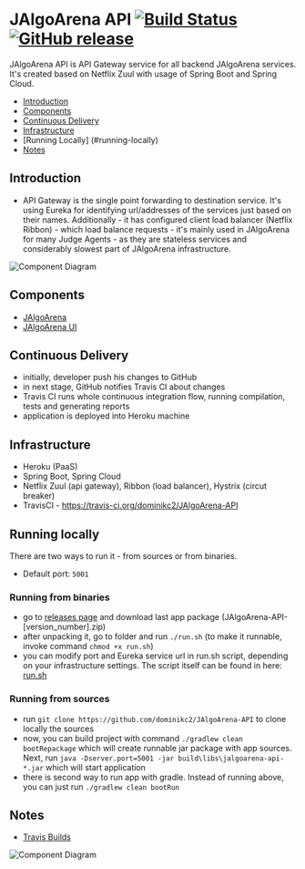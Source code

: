 # JAlgoArena API [![Build Status](https://travis-ci.org/dominikc2/JAlgoArena-API.svg?branch=master)](https://travis-ci.org/dominikc2/JAlgoArena-API) [![GitHub release](https://img.shields.io/github/release/dominikc2/jalgoarena-api.svg)]()

JAlgoArena API is API Gateway service for all backend JAlgoArena services. It's created based on Netflix Zuul with usage of Spring Boot and Spring Cloud.

- [Introduction](#introduction)
- [Components](#components)
- [Continuous Delivery](#continuous-delivery)
- [Infrastructure](#infrastructure)
- [Running Locally] (#running-locally)
- [Notes](#notes)

## Introduction

- API Gateway is the single point forwarding to destination service. It's using Eureka for identifying url/addresses of the services just based on their names. Additionally - it has configured client load balancer (Netflix Ribbon) - which load balance requests - it's mainly used in JAlgoArena for many Judge Agents - as they are stateless services and considerably slowest part of JAlgoArena infrastructure.

![Component Diagram](https://github.com/dominikc2/JAlgoArena/raw/master/design/component_diagram.png)

## Components

- [JAlgoArena](https://github.com/dominikc2/JAlgoArena)
- [JAlgoArena UI](https://github.com/dominikc2/JAlgoArena-UI)

## Continuous Delivery

- initially, developer push his changes to GitHub
- in next stage, GitHub notifies Travis CI about changes
- Travis CI runs whole continuous integration flow, running compilation, tests and generating reports
- application is deployed into Heroku machine

## Infrastructure

- Heroku (PaaS)
- Spring Boot, Spring Cloud
- Netflix Zuul (api gateway), Ribbon (load balancer), Hystrix (circut breaker)
- TravisCI - https://travis-ci.org/dominikc2/JAlgoArena-API

## Running locally

There are two ways to run it - from sources or from binaries.
- Default port: `5001`

### Running from binaries
- go to [releases page](https://github.com/dominikc2/JAlgoArena-API/releases) and download last app package (JAlgoArena-API-[version_number].zip)
- after unpacking it, go to folder and run `./run.sh` (to make it runnable, invoke command `chmod +x run.sh`)
- you can modify port and Eureka service url in run.sh script, depending on your infrastructure settings. The script itself can be found in here: [run.sh](run.sh)

### Running from sources
- run `git clone https://github.com/dominikc2/JAlgoArena-API` to clone locally the sources
- now, you can build project with command `./gradlew clean bootRepackage` which will create runnable jar package with app sources. Next, run `java -Dserver.port=5001 -jar build\libs\jalgoarena-api-*.jar` which will start application
- there is second way to run app with gradle. Instead of running above, you can just run `./gradlew clean bootRun`

## Notes
- [Travis Builds](https://travis-ci.org/dominikc2)

![Component Diagram](https://github.com/dominikc2/JAlgoArena/raw/master/design/JAlgoArena_Logo.png)
